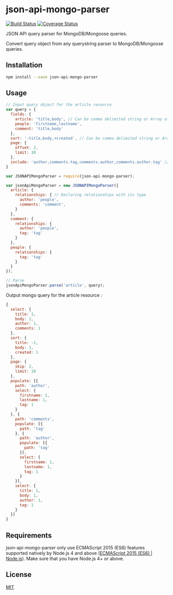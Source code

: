 # json-api-mongo-parser
[![Build Status](https://travis-ci.org/danivek/json-api-mongo-parser.svg?branch=master)](https://travis-ci.org/danivek/json-api-mongo-parser)
[![Coverage Status](https://coveralls.io/repos/github/danivek/json-api-mongo-parser/badge.svg?branch=master)](https://coveralls.io/github/danivek/json-api-mongo-parser?branch=master)

JSON API query parser for MongoDB/Mongoose queries.

Convert query object from any querystring parser to MongoDB/Mongoose queries.

## Installation
```bash
npm install --save json-api-mongo-parser
```

## Usage

```javascript
// Input query object for the article resource
var query = {
  fields: {
    article: 'title,body', // Can be comma delimited string or Array of string
    people: 'firstname,lastname',
    comment: 'title,body'
  },
  sort: '-title,body,+created', // Can be comma delimited string or Array of string
  page: {
    offset: 2,
    limit: 10
  },
  include: 'author,comments.tag,comments.author,comments.author.tag' // Can be comma delimited string or Array of string
}
```

```javascript
var JSONAPIMongoParser = require(json-api-mongo-parser);

var jsonApiMongoParser = new JSONAPIMongoParser({
  article: {
    relationships: { // Declaring relationships with its type
      author: 'people',
      comments: 'comment',
    }
  },
  comment: {
    relationships: {
      author: 'people',
      tag: 'tag'
    }
  },
  people: {
    relationships: {
      tag: 'tag'
    }
  }
});

// Parse
jsonApiMongoParser.parse('article', query);
```
Output mongo query for the article resource :

```javascript
{
  select: {
    title: 1,
    body: 1,
    author: 1,
    comments: 1
  },
  sort: {
    title: -1,
    body: 1,
    created: 1
  },
  page: {
    skip: 2,
    limit: 10
  },
  populate: [{
    path: 'author',
    select: {
      firstname: 1,
      lastname: 1,
      tag: 1
    }
  }, {
    path: 'comments',
    populate: [{
      path: 'tag'
    }, {
      path: 'author',
      populate: [{
        path: 'tag'
      }],
      select: {
        firstname: 1,
        lastname: 1,
        tag: 1
      }
    }],
    select: {
      title: 1,
      body: 1,
      author: 1,
      tag: 1
    }
  }]
}
```

## Requirements

json-api-mongo-parser only use ECMAScript 2015 (ES6) features supported natively by Node.js 4 and above ([ECMAScript 2015 (ES6) | Node.js](https://nodejs.org/en/docs/es6/)). Make sure that you have Node.js 4+ or above.

## License

[MIT](https://github.com/danivek/json-api-mongo-parser/blob/master/LICENSE)
